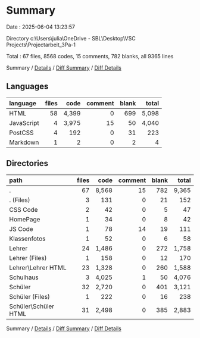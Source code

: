# Summary

Date : 2025-06-04 13:23:57

Directory c:\\Users\\julia\\OneDrive - SBL\\Desktop\\VSC Projects\\Projectarbeit_3Pa-1

Total : 67 files,  8568 codes, 15 comments, 782 blanks, all 9365 lines

Summary / [Details](details.md) / [Diff Summary](diff.md) / [Diff Details](diff-details.md)

## Languages
| language | files | code | comment | blank | total |
| :--- | ---: | ---: | ---: | ---: | ---: |
| HTML | 58 | 4,399 | 0 | 699 | 5,098 |
| JavaScript | 4 | 3,975 | 15 | 50 | 4,040 |
| PostCSS | 4 | 192 | 0 | 31 | 223 |
| Markdown | 1 | 2 | 0 | 2 | 4 |

## Directories
| path | files | code | comment | blank | total |
| :--- | ---: | ---: | ---: | ---: | ---: |
| . | 67 | 8,568 | 15 | 782 | 9,365 |
| . (Files) | 3 | 131 | 0 | 21 | 152 |
| CSS Code | 2 | 42 | 0 | 5 | 47 |
| HomePage | 1 | 34 | 0 | 8 | 42 |
| JS Code | 1 | 78 | 14 | 19 | 111 |
| Klassenfotos | 1 | 52 | 0 | 6 | 58 |
| Lehrer | 24 | 1,486 | 0 | 272 | 1,758 |
| Lehrer (Files) | 1 | 158 | 0 | 12 | 170 |
| Lehrer\\Lehrer HTML | 23 | 1,328 | 0 | 260 | 1,588 |
| Schulhaus | 3 | 4,025 | 1 | 50 | 4,076 |
| Schüler | 32 | 2,720 | 0 | 401 | 3,121 |
| Schüler (Files) | 1 | 222 | 0 | 16 | 238 |
| Schüler\\Schüler HTML | 31 | 2,498 | 0 | 385 | 2,883 |

Summary / [Details](details.md) / [Diff Summary](diff.md) / [Diff Details](diff-details.md)
